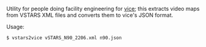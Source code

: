 
Utility for people doing facility engineering for
[vice](https://pharr.org/vice); this extracts video maps from VSTARS XML
files and converts them to vice's JSON format.

Usage:
```bash
$ vstars2vice vSTARS_N90_2206.xml n90.json
```

